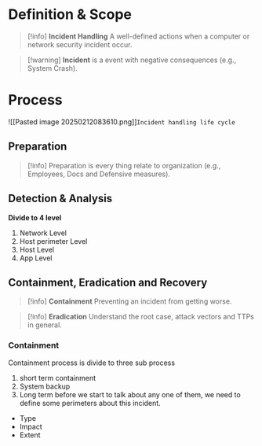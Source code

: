 
# Definition & Scope

> [!info] __Incident Handling__
> A well-defined actions when a computer or network security incident occur.

> [!warning] __Incident__
> is a event with negative consequences (e.g., System Crash).

# Process

![[Pasted image 20250212083610.png]]`Incident handling life cycle`

## Preparation

> [!info] 
> Preparation is every thing relate to organization (e.g., Employees, Docs and Defensive measures).

## Detection & Analysis

__Divide to 4 level__
1. Network Level
2. Host perimeter Level
3. Host Level
4. App Level

## Containment, Eradication and Recovery

> [!info] __Containment__
> Preventing an incident from getting worse.

> [!info] __Eradication__
> Understand the root case, attack vectors and TTPs in general.

### Containment

Containment process is divide to three sub process
1. short term containment
2. System backup
3. Long term 
before we start to talk about any one of them, we need to define some perimeters about this incident.
- Type 
- Impact
- Extent